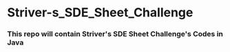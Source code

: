 # Striver-s_SDE_Sheet_Challenge
<h3>This repo will contain Striver's SDE Sheet Challenge's Codes in Java</h3>
